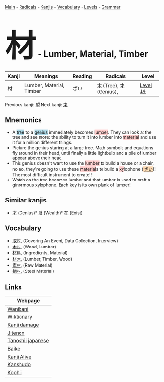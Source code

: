 <style> bigfont {font-size: 100px}</style>
[Main](../README.md) -
[Radicals](../radicals.md) -
[Kanjis](../kanjis.md) -
[Vocabulary](../vocabulary.md) -
[Levels](../levels.md) -
[Grammar](../grammar.md)
# <bigfont> 材</bigfont> - Lumber, Material, Timber 

| Kanji | Meanings | Reading | Radicals | Level |
| --- | --- | --- | --- | --- |
| 材 | Lumber, Material, Timber | ざい | [木](../radicals/木.md) (Tree), [才](../radicals/才.md) (Genius),  | [Level 14](../levels/wk_level14.md) |

Previous kanji: [望](望.md) Next kanji: [束](束.md) 

## Mnemonics
 * A <span style="background-color:#ADD8E6"> tree</span> to a <span style="background-color:#ADD8E6"> genius</span> immediately becomes <span style="background-color:#ffcccb"> lumber</span>. They can look at the tree and see more: the ability to turn it into lumber into <span style="background-color:#ffcccb"> material</span> and use it for a million different things.
* Picture the genius staring at a large tree. Math symbols and equations fly around in their head, until finally a little lightbulb and a pile of lumber appear above their head.
* This genius doesn't want to use the <span style="background-color:#ffcccb"> lumber</span> to build a house or a chair, no no, they're going to use these <span style="background-color:#ffcccb"> material</span>s to build a <span style="background-color:#ffcccb"> xy</span>lophone (<span style="background-color:#fed8b1"> [ざい](https://jisho.org/search/ざい)</span>)! The most difficult instrument to create!!
* Watch as the tree becomes lumber and that lumber is used to craft a ginormous xylophone. Each key is its own plank of lumber!


## Similar kanjis
 * [才](才.md) (Genius)* [財](財.md) (Wealth)* [在](在.md) (Exist)


## Vocabulary
 * [取材](../vocabulary/材.md), (Covering An Event, Data Collection, Interview)
* [木材](../vocabulary/材.md), (Wood, Lumber)
* [材料](../vocabulary/材.md), (Ingredients, Material)
* [材木](../vocabulary/材.md), (Lumber, Timber, Wood)
* [素材](../vocabulary/材.md), (Raw Material)
* [鋼材](../vocabulary/材.md), (Steel Material)



## Links 

| Webpage |
| --- |
| [Wanikani          ](https://www.wanikani.com/kanji/材) |
| [Wiktionary        ](https://en.wiktionary.org/wiki/材) |
| [Kanji damage      ](http://www.kanjidamage.com/kanji/search?utf8=✓&q=材) |
| [Jitenon           ](https://jitenon.com/kanji/材) |
| [Tanoshii japanese ](https://www.tanoshiijapanese.com/dictionary/kanji.cfm?k=材) |
| [Baike             ](https://baike.baidu.com/item/材) |
| [Kanji Alive       ](https://app.kanjialive.com/材) |
| [Kanshudo          ](https://www.kanshudo.com/searchmn?q=材) |
| [Koohii            ](https://kanji.koohii.com/study/kanji/材) |
